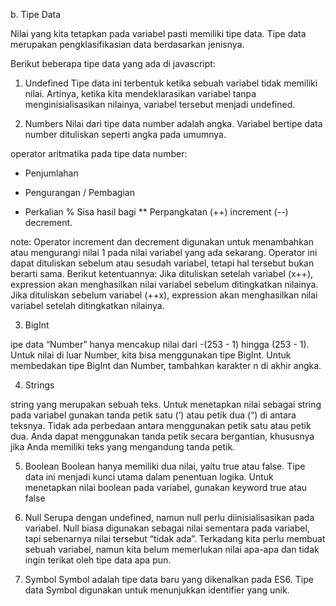 b. Tipe Data

Nilai yang kita tetapkan pada variabel pasti memiliki tipe data. Tipe data merupakan pengklasifikasian data berdasarkan jenisnya.

Berikut beberapa tipe data yang ada di javascript:

1. Undefined
   Tipe data ini terbentuk ketika sebuah variabel tidak memiliki nilai. Artinya, ketika kita mendeklarasikan variabel tanpa menginisialisasikan nilainya, variabel tersebut menjadi undefined.

2. Numbers
Nilai dari tipe data number adalah angka. Variabel bertipe data number dituliskan seperti angka pada umumnya.

 operator aritmatika pada tipe data number:
 +	Penjumlahan
 -	Pengurangan
 /	Pembagian
 *	Perkalian
 %	Sisa hasil bagi
 **	Perpangkatan
 (++) increment
  (--) decrement. 

note:  Operator increment dan decrement digunakan untuk menambahkan atau mengurangi nilai 1 pada nilai variabel yang ada sekarang.
Operator ini dapat dituliskan sebelum atau sesudah variabel, tetapi hal tersebut bukan berarti sama. 
Berikut ketentuannya:
Jika dituliskan setelah variabel (x++), expression akan menghasilkan nilai variabel sebelum ditingkatkan nilainya.
Jika dituliskan sebelum variabel (++x), expression akan menghasilkan nilai variabel setelah ditingkatkan nilainya.


3. BigInt

ipe data “Number” hanya mencakup nilai dari -(253 - 1) hingga (253 - 1).
Untuk nilai di luar Number, kita bisa menggunakan tipe BigInt. Untuk membedakan tipe BigInt dan Number, tambahkan karakter n di akhir angka. 

4. Strings

string yang merupakan sebuah teks. Untuk menetapkan nilai sebagai string pada variabel gunakan tanda petik satu (‘) atau petik dua (“) di antara teksnya. 
Tidak ada perbedaan antara menggunakan petik satu atau petik dua. Anda dapat menggunakan tanda petik secara bergantian, khususnya jika Anda memiliki teks yang mengandung tanda petik.

5. Boolean
Boolean hanya memiliki dua nilai, yaitu true atau false. 
 Tipe data ini menjadi kunci utama dalam penentuan logika.
 Untuk menetapkan nilai boolean pada variabel, gunakan keyword true atau false


 6. Null
  Serupa dengan undefined, namun null perlu diinisialisasikan pada variabel.
 Null biasa digunakan sebagai nilai sementara pada variabel, tapi sebenarnya nilai tersebut “tidak ada”.
 Terkadang kita perlu membuat sebuah variabel, namun kita belum memerlukan nilai apa-apa dan tidak ingin terikat oleh tipe data apa pun.

 7. Symbol
  Symbol adalah tipe data baru yang dikenalkan pada ES6. Tipe data Symbol digunakan untuk menunjukkan identifier yang unik.